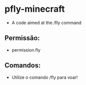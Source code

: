 # pfly-minecraft
- A code aimed at the /fly command

## Permissão:
- permission.fly

## Comandos:
- Utilize o comando /fly para voar!
